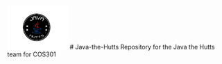 <img height="100" src="https://github.com/Nicvaniek/Java-the-Hutts/blob/master/Java-Hutts.png"/>
# Java-the-Hutts
Repository for the Java the Hutts team for COS301
